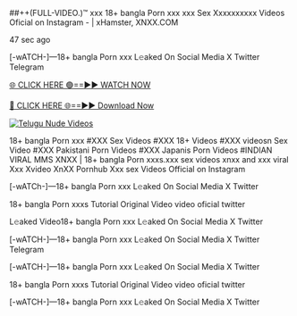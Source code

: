 ##++(FULL-VIDEO.)™ xxx 18+ bangla Porn xxx xxx Sex Xxxxxxxxxx Videos Oficial on Instagram - | xHamster, XNXX.COM



47 sec ago

[-wATCH-]—18+ bangla Porn xxx L𝚎aked On Social Media X Twitter Telegram

[🌐 CLICK HERE 🟢==►► WATCH NOW](https://viral-xone.blogspot.com/2025/01/valovideo.html)

[🔴 CLICK HERE 🌐==►► Download Now](https://viral-xone.blogspot.com/2025/01/valovideo.html)

[![Telugu Nude Videos](https://i.imgur.com/dJHk4Zq.gif)](https://viral-xone.blogspot.com/2025/01/valovideo.html)

18+ bangla Porn xxx #XXX Sex Videos #XXX 18+ Videos #XXX videosn Sex Video #XXX Pakistani Porn Videos #XXX Japanis Porn Videos #INDIAN VIRAL MMS XNXX | 18+ bangla Porn xxxs.xxx sex videos xnxx and xxx viral Xxx Xvideo XnXX Pornhub Xxx sex Videos Official on Instagram

[-wATCh-]—18+ bangla Porn xxx L𝚎aked On Social Media X Twitter

18+ bangla Porn xxxs Tutorial Original Video video oficial twitter

L𝚎aked Video18+ bangla Porn xxx L𝚎aked On Social Media X Twitter

[-wATCH-]—18+ bangla Porn xxx L𝚎aked On Social Media X Twitter Telegram

[-wATCH-]—18+ bangla Porn xxx L𝚎aked On Social Media X Twitter

18+ bangla Porn xxxs Tutorial Original Video video oficial twitter

[-wATCH-]—18+ bangla Porn xxx L𝚎aked On Social Media X Twitter